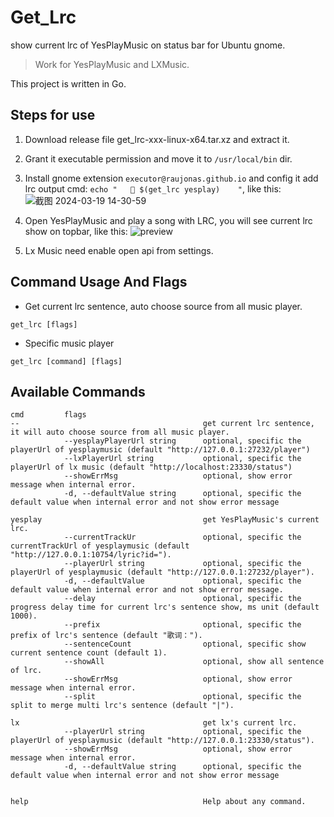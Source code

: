 # Get_Lrc
show current lrc of YesPlayMusic on status bar for Ubuntu gnome.

> Work for YesPlayMusic and LXMusic.

This project is written in Go.

## Steps for use
1. Download release file get_lrc-xxx-linux-x64.tar.xz and extract it.

2. Grant it executable permission and move it to `/usr/local/bin` dir.

3. Install gnome extension `executor@raujonas.github.io` and config it add lrc output cmd: `echo "   🎤 $(get_lrc yesplay)    "`, like this:
![截图 2024-03-19 14-30-59](https://github.com/MarsSwimmer/get_lrc/assets/146618222/6a0ce857-9951-4806-95ce-b72c4af59f1d)

4. Open YesPlayMusic and play a song with LRC, you will see current lrc show on topbar, like this:
![preview](https://github.com/MarsSwimmer/get_lrc/assets/146618222/b6e43f94-e9b3-41cb-9e08-06621d936c56)

5. Lx Music need enable open api from settings.


## Command Usage And Flags
- Get current lrc sentence, auto choose source from all music player.
```
get_lrc [flags]
```

- Specific music player
```
get_lrc [command] [flags] 
```

## Available Commands
```
cmd         flags  
--                                         get current lrc sentence, it will auto choose source from all music player.
            --yesplayPlayerUrl string      optional, specific the playerUrl of yesplaymusic (default "http://127.0.0.1:27232/player")
            --lxPlayerUrl string           optional, specific the playerUrl of lx music (default "http://localhost:23330/status")                            
            --showErrMsg                   optional, show error message when internal error.
            -d, --defaultValue string      optional, specific the default value when internal error and not show error message

yesplay                                    get YesPlayMusic's current lrc.
            --currentTrackUr               optional, specific the currentTrackUrl of yesplaymusic (default "http://127.0.0.1:10754/lyric?id=").
            --playerUrl string             optional, specific the playerUrl of yesplaymusic (default "http://127.0.0.1:27232/player").
            -d, --defaultValue             optional, specific the default value when internal error and not show error message.
            --delay                        optional, specific the progress delay time for current lrc's sentence show, ms unit (default 1000).
            --prefix                       optional, specific the prefix of lrc's sentence (default "歌词：").
            --sentenceCount                optional, specific show current sentence count (default 1).
            --showAll                      optional, show all sentence of lrc.
            --showErrMsg                   optional, show error message when internal error.
            --split                        optional, specific the split to merge multi lrc's sentence (default "|").

lx                                         get lx's current lrc.
            --playerUrl string             optional, specific the playerUrl of yesplaymusic (default "http://127.0.0.1:23330/status").
            --showErrMsg                   optional, show error message when internal error.
            -d, --defaultValue string      optional, specific the default value when internal error and not show error message


help                                       Help about any command.
```

